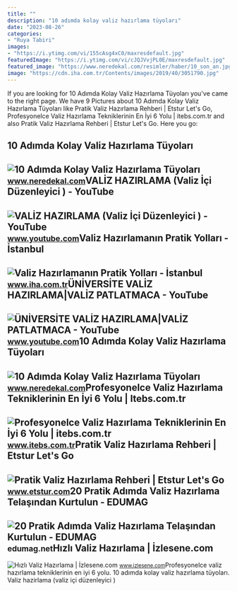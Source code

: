 ```yaml
---
title: ""
description: "10 adımda kolay valiz hazırlama tüyoları"
date: "2023-08-26"
categories:
- "Ruya Tabiri"
images:
- "https://i.ytimg.com/vi/155cAsg4xC0/maxresdefault.jpg"
featuredImage: "https://i.ytimg.com/vi/cJQJVvjPL0E/maxresdefault.jpg"
featured_image: "https://www.neredekal.com/resimler/haber/10_son_an.jpg"
image: "https://cdn.iha.com.tr/Contents/images/2019/40/3051790.jpg"
---
```


If you are looking for 10 Adımda Kolay Valiz Hazırlama Tüyoları you've came to the right page. We have 9 Pictures about 10 Adımda Kolay Valiz Hazırlama Tüyoları like Pratik Valiz Hazırlama Rehberi | Etstur Let's Go, Profesyonelce Valiz Hazırlama Tekniklerinin En İyi 6 Yolu | itebs.com.tr and also Pratik Valiz Hazırlama Rehberi | Etstur Let's Go. Here you go:

10 Adımda Kolay Valiz Hazırlama Tüyoları
----------------------------------------

 ![10 Adımda Kolay Valiz Hazırlama Tüyoları](https://i.neredekal.com/i/neredekal/75/600x400/6451a926d00e25143c616e96) <small>www.neredekal.com</small>VALİZ HAZIRLAMA (Valiz İçi Düzenleyici ) - YouTube
--------------------------------------------------

 ![VALİZ HAZIRLAMA (Valiz İçi Düzenleyici ) - YouTube](https://i.ytimg.com/vi/cJQJVvjPL0E/maxresdefault.jpg) <small>www.youtube.com</small>Valiz Hazırlamanın Pratik Yolları - İstanbul
--------------------------------------------

 ![Valiz Hazırlamanın Pratik Yolları - İstanbul](https://cdn.iha.com.tr/Contents/images/2019/40/3051790.jpg) <small>www.iha.com.tr</small>ÜNİVERSİTE VALİZ HAZIRLAMA|VALİZ PATLATMACA - YouTube
-----------------------------------------------------

 ![ÜNİVERSİTE VALİZ HAZIRLAMA|VALİZ PATLATMACA - YouTube](https://i.ytimg.com/vi/155cAsg4xC0/maxresdefault.jpg) <small>www.youtube.com</small>10 Adımda Kolay Valiz Hazırlama Tüyoları
----------------------------------------

 ![10 Adımda Kolay Valiz Hazırlama Tüyoları](https://www.neredekal.com/resimler/haber/10_son_an.jpg) <small>www.neredekal.com</small>Profesyonelce Valiz Hazırlama Tekniklerinin En İyi 6 Yolu | Itebs.com.tr
------------------------------------------------------------------------

 ![Profesyonelce Valiz Hazırlama Tekniklerinin En İyi 6 Yolu | itebs.com.tr](https://www.itebs.com.tr/wp-content/uploads/2020/08/Profesyonelce-Valiz-Hazirlama-Tekniklerinin-En-Iyi-6-Yolu.jpg) <small>www.itebs.com.tr</small>Pratik Valiz Hazırlama Rehberi | Etstur Let's Go
------------------------------------------------

 ![Pratik Valiz Hazırlama Rehberi | Etstur Let's Go](https://www.etstur.com/letsgo/wp-content/uploads/2019/09/valiz-hazirlama-2-768x559.jpg) <small>www.etstur.com</small>20 Pratik Adımda Valiz Hazırlama Telaşından Kurtulun - EDUMAG
-------------------------------------------------------------

 ![20 Pratik Adımda Valiz Hazırlama Telaşından Kurtulun - EDUMAG](https://edumag.net/wp-content/uploads/2019/09/valiz-hazırlama.jpg) <small>edumag.net</small>Hızlı Valiz Hazırlama | İzlesene.com
------------------------------------

 ![Hızlı Valiz Hazırlama | İzlesene.com](https://i1.imgiz.com/rshots/8129/hizli-valiz-hazirlama_8129837-2880_1200x630.jpg) <small>www.izlesene.com</small>Profesyonelce valiz hazırlama tekniklerinin en i̇yi 6 yolu. 10 adımda kolay valiz hazırlama tüyoları. Vali̇z hazirlama (valiz i̇çi düzenleyici )
